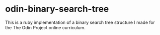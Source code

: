 # odin-binary-search-tree

This is a ruby implementation of a binary search tree structure I made for the The Odin Project online curriculum.

